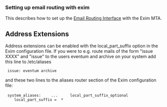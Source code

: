 ### Setting up email routing with exim

This describes how to set up the [Email Routing Interface](Email-Routing-Interface.md) with the Exim MTA.

Address Extensions
------------------

Address extensions can be enabled with the local_part_suffix option in the Exim configuration file. If you were to e.g. route mails of the form "issue XXXX" and "issue" to the users eventum and archive on your system add this line to /etc/aliases

` issue: eventum archive`

and these two lines to the aliases router section of the Exim configuration file:

` system_aliases:`
`    ... `
`    local_part_suffix_optional`
`    local_part_suffix =  *`